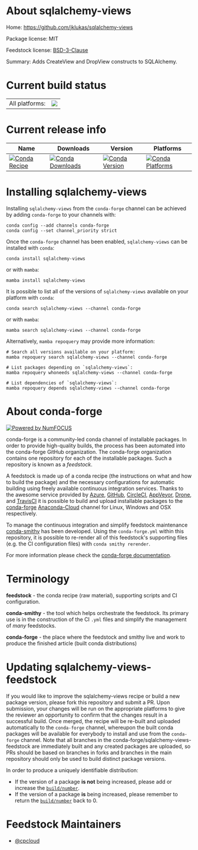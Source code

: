 About sqlalchemy-views
======================

Home: https://github.com/jklukas/sqlalchemy-views

Package license: MIT

Feedstock license: [BSD-3-Clause](https://github.com/conda-forge/sqlalchemy-views-feedstock/blob/main/LICENSE.txt)

Summary: Adds CreateView and DropView constructs to SQLAlchemy.

Current build status
====================


<table><tr><td>All platforms:</td>
    <td>
      <a href="https://dev.azure.com/conda-forge/feedstock-builds/_build/latest?definitionId=18527&branchName=main">
        <img src="https://dev.azure.com/conda-forge/feedstock-builds/_apis/build/status/sqlalchemy-views-feedstock?branchName=main">
      </a>
    </td>
  </tr>
</table>

Current release info
====================

| Name | Downloads | Version | Platforms |
| --- | --- | --- | --- |
| [![Conda Recipe](https://img.shields.io/badge/recipe-sqlalchemy--views-green.svg)](https://anaconda.org/conda-forge/sqlalchemy-views) | [![Conda Downloads](https://img.shields.io/conda/dn/conda-forge/sqlalchemy-views.svg)](https://anaconda.org/conda-forge/sqlalchemy-views) | [![Conda Version](https://img.shields.io/conda/vn/conda-forge/sqlalchemy-views.svg)](https://anaconda.org/conda-forge/sqlalchemy-views) | [![Conda Platforms](https://img.shields.io/conda/pn/conda-forge/sqlalchemy-views.svg)](https://anaconda.org/conda-forge/sqlalchemy-views) |

Installing sqlalchemy-views
===========================

Installing `sqlalchemy-views` from the `conda-forge` channel can be achieved by adding `conda-forge` to your channels with:

```
conda config --add channels conda-forge
conda config --set channel_priority strict
```

Once the `conda-forge` channel has been enabled, `sqlalchemy-views` can be installed with `conda`:

```
conda install sqlalchemy-views
```

or with `mamba`:

```
mamba install sqlalchemy-views
```

It is possible to list all of the versions of `sqlalchemy-views` available on your platform with `conda`:

```
conda search sqlalchemy-views --channel conda-forge
```

or with `mamba`:

```
mamba search sqlalchemy-views --channel conda-forge
```

Alternatively, `mamba repoquery` may provide more information:

```
# Search all versions available on your platform:
mamba repoquery search sqlalchemy-views --channel conda-forge

# List packages depending on `sqlalchemy-views`:
mamba repoquery whoneeds sqlalchemy-views --channel conda-forge

# List dependencies of `sqlalchemy-views`:
mamba repoquery depends sqlalchemy-views --channel conda-forge
```


About conda-forge
=================

[![Powered by
NumFOCUS](https://img.shields.io/badge/powered%20by-NumFOCUS-orange.svg?style=flat&colorA=E1523D&colorB=007D8A)](https://numfocus.org)

conda-forge is a community-led conda channel of installable packages.
In order to provide high-quality builds, the process has been automated into the
conda-forge GitHub organization. The conda-forge organization contains one repository
for each of the installable packages. Such a repository is known as a *feedstock*.

A feedstock is made up of a conda recipe (the instructions on what and how to build
the package) and the necessary configurations for automatic building using freely
available continuous integration services. Thanks to the awesome service provided by
[Azure](https://azure.microsoft.com/en-us/services/devops/), [GitHub](https://github.com/),
[CircleCI](https://circleci.com/), [AppVeyor](https://www.appveyor.com/),
[Drone](https://cloud.drone.io/welcome), and [TravisCI](https://travis-ci.com/)
it is possible to build and upload installable packages to the
[conda-forge](https://anaconda.org/conda-forge) [Anaconda-Cloud](https://anaconda.org/)
channel for Linux, Windows and OSX respectively.

To manage the continuous integration and simplify feedstock maintenance
[conda-smithy](https://github.com/conda-forge/conda-smithy) has been developed.
Using the ``conda-forge.yml`` within this repository, it is possible to re-render all of
this feedstock's supporting files (e.g. the CI configuration files) with ``conda smithy rerender``.

For more information please check the [conda-forge documentation](https://conda-forge.org/docs/).

Terminology
===========

**feedstock** - the conda recipe (raw material), supporting scripts and CI configuration.

**conda-smithy** - the tool which helps orchestrate the feedstock.
                   Its primary use is in the construction of the CI ``.yml`` files
                   and simplify the management of *many* feedstocks.

**conda-forge** - the place where the feedstock and smithy live and work to
                  produce the finished article (built conda distributions)


Updating sqlalchemy-views-feedstock
===================================

If you would like to improve the sqlalchemy-views recipe or build a new
package version, please fork this repository and submit a PR. Upon submission,
your changes will be run on the appropriate platforms to give the reviewer an
opportunity to confirm that the changes result in a successful build. Once
merged, the recipe will be re-built and uploaded automatically to the
`conda-forge` channel, whereupon the built conda packages will be available for
everybody to install and use from the `conda-forge` channel.
Note that all branches in the conda-forge/sqlalchemy-views-feedstock are
immediately built and any created packages are uploaded, so PRs should be based
on branches in forks and branches in the main repository should only be used to
build distinct package versions.

In order to produce a uniquely identifiable distribution:
 * If the version of a package **is not** being increased, please add or increase
   the [``build/number``](https://docs.conda.io/projects/conda-build/en/latest/resources/define-metadata.html#build-number-and-string).
 * If the version of a package **is** being increased, please remember to return
   the [``build/number``](https://docs.conda.io/projects/conda-build/en/latest/resources/define-metadata.html#build-number-and-string)
   back to 0.

Feedstock Maintainers
=====================

* [@cpcloud](https://github.com/cpcloud/)

